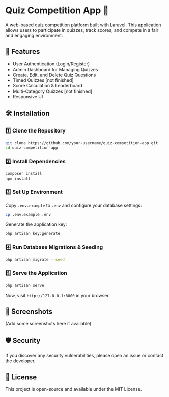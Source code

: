 # Quiz Competition App 🎯

A web-based quiz competition platform built with Laravel. This application allows users to participate in quizzes, track scores, and compete in a fair and engaging environment.

## 🚀 Features

-   User Authentication (Login/Register)
-   Admin Dashboard for Managing Quizzes
-   Create, Edit, and Delete Quiz Questions
-   Timed Quizzes [not finished]
-   Score Calculation & Leaderboard
-   Multi-Category Quizzes [not finished]
-   Responsive UI

## 🛠️ Installation

### 1️⃣ Clone the Repository

```bash
git clone https://github.com/your-username/quiz-competition-app.git
cd quiz-competition-app
```

### 2️⃣ Install Dependencies

```bash
composer install
npm install
```

### 3️⃣ Set Up Environment

Copy `.env.example` to `.env` and configure your database settings:

```bash
cp .env.example .env
```

Generate the application key:

```bash
php artisan key:generate
```

### 4️⃣ Run Database Migrations & Seeding

```bash
php artisan migrate --seed
```

### 5️⃣ Serve the Application

```bash
php artisan serve
```

Now, visit `http://127.0.0.1:8000` in your browser.

## 📸 Screenshots

(Add some screenshots here if available)

## 🛡️ Security

If you discover any security vulnerabilities, please open an issue or contact the developer.

## 📜 License

This project is open-source and available under the MIT License.
